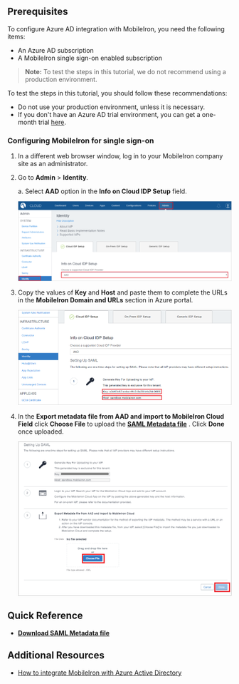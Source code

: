 ## Prerequisites

To configure Azure AD integration with MobileIron, you need the following items:

- An Azure AD subscription
- A MobileIron single sign-on enabled subscription

> **Note:**
> To test the steps in this tutorial, we do not recommend using a production environment.

To test the steps in this tutorial, you should follow these recommendations:

- Do not use your production environment, unless it is necessary.
- If you don't have an Azure AD trial environment, you can get a one-month trial [here](https://azure.microsoft.com/pricing/free-trial/).

### Configuring MobileIron for single sign-on

1. In a different web browser window, log in to your MobileIron company site as an administrator.

2. Go to **Admin** > **Identity**.

	a. Select **AAD** option in the **Info on Cloud IDP Setup** field.

    ![Configure Single Sign-On Admin button](./media/tutorial_mobileiron_admin.png)

3. Copy the values of **Key** and **Host** and paste them to complete the URLs in the **MobileIron Domain and URLs** section in Azure portal.

    ![Configure Single Sign-On Admin button](./media/key.png)

4. In the **Export​​ ​metadata​ file ​from​ ​A​AD​ and import to MobileIron Cloud Field** click **Choose File** to upload the **[SAML Metadata file](%metadata:metadataDownloadUrl%)** . Click **Done** once uploaded.
 
    ![Configure Single Sign-On admin metadata button](./media/tutorial_mobileiron_adminmetadata.png)


## Quick Reference

* **[Download SAML Metadata file](%metadata:metadataDownloadUrl%)**


## Additional Resources

* [How to integrate MobileIron with Azure Active Directory](https://docs.microsoft.com/azure/active-directory/active-directory-saas-mobileiron-tutorial)
